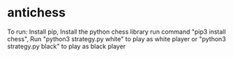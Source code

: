 # antichess
To run:
Install pip,
Install the python chess library run command "pip3 install chess",
Run "python3 strategy.py white" to play as white player or "python3 strategy.py black" to play as black player
